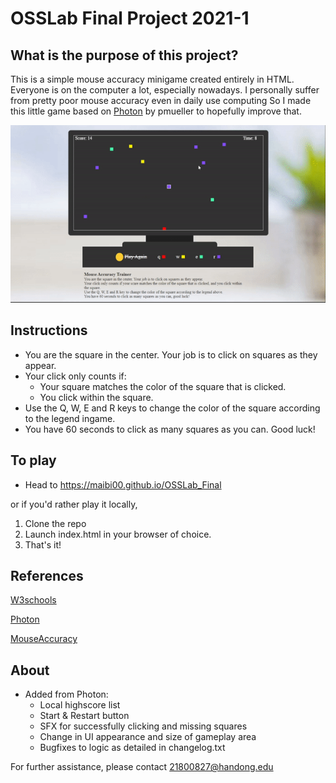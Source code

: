 # OSSLab Final Project 2021-1

## What is the purpose of this project?
This is a simple mouse accuracy minigame created entirely in HTML.
Everyone is on the computer a lot, especially nowadays. I personally suffer from pretty poor mouse accuracy even in daily use computing
So I made this little game based on [Photon](https://github.com/pmueller/photon) by pmueller to hopefully improve that.

![Game preview](preview.gif)

## Instructions
- You are the square in the center. Your job is to click on squares as they appear.
- Your click only counts if:
	* Your square matches the color of the square that is clicked.
	* You click within the square.
- Use the Q, W, E and R keys to change the color of the square according to the legend ingame.
- You have 60 seconds to click as many squares as you can. Good luck!

## To play
- Head to https://maibi00.github.io/OSSLab_Final 

or if you'd rather play it locally,

1. Clone the repo
2. Launch index.html in your browser of choice.
3. That's it!

## References
[W3schools](https://www.w3schools.com/)

[Photon](https://github.com/pmueller/photon)

[MouseAccuracy](https://github.com/mbowen13/MouseAccuracy)

## About
- Added from Photon:
	* Local highscore list
	* Start & Restart button
	* SFX for successfully clicking and missing squares
	* Change in UI appearance and size of gameplay area
	* Bugfixes to logic as detailed in changelog.txt
	
For further assistance, please contact 21800827@handong.edu